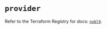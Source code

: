 # `provider`

Refer to the Terraform Registry for docs: [`nobl9`](https://registry.terraform.io/providers/nobl9/nobl9/0.22.0/docs).
